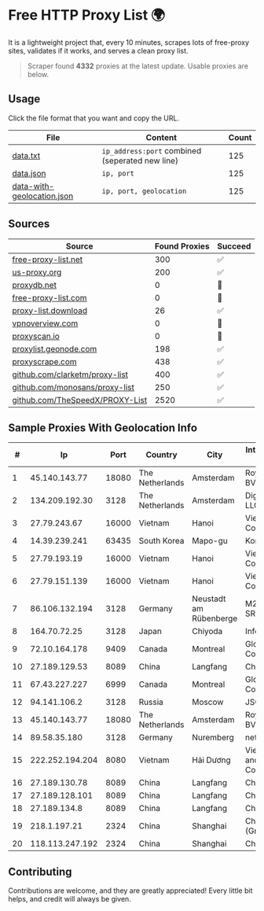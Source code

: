 
# Free HTTP Proxy List 🌍

It is a lightweight project that, every 10 minutes, scrapes lots of free-proxy sites, validates if it works, and serves a clean proxy list.


> Scraper found **4332** proxies at the latest update. Usable proxies are below.

## Usage

Click the file format that you want and copy the URL.


|File|Content|Count|
|----|-------|-----|
|[data.txt](https://raw.githubusercontent.com/themiralay/Proxy-List-World/master/data.txt)|`ip_address:port` combined (seperated new line)|125|
|[data.json](https://raw.githubusercontent.com/themiralay/Proxy-List-World/master/data.json)|`ip, port`|125|
|[data-with-geolocation.json](https://raw.githubusercontent.com/themiralay/Proxy-List-World/master/data-with-geolocation.json)|`ip, port, geolocation`|125|

## Sources

|Source|Found Proxies|Succeed|
|------|-------------|-------|
|[free-proxy-list.net](https://free-proxy-list.net)|300|✅|
|[us-proxy.org](https://www.us-proxy.org)|200|✅|
|[proxydb.net](http://proxydb.net)|0|🚫|
|[free-proxy-list.com](https://free-proxy-list.com/?page=&port=&type%5B%5D=http&type%5B%5D=https&up_time=0&search=Search)|0|🚫|
|[proxy-list.download](https://www.proxy-list.download/HTTP)|26|✅|
|[vpnoverview.com](https://vpnoverview.com/privacy/anonymous-browsing/free-proxy-servers)|0|🚫|
|[proxyscan.io](https://www.proxyscan.io)|0|🚫|
|[proxylist.geonode.com](https://proxylist.geonode.com/api/proxy-list?limit=300&page=1&sort_by=lastChecked&sort_type=desc&protocols=http,https)|198|✅|
|[proxyscrape.com](https://api.proxyscrape.com/v2/?request=displayproxies&protocol=http&timeout=10000&country=all&ssl=all&anonymity=all)|438|✅|
|[github.com/clarketm/proxy-list](https://raw.githubusercontent.com/clarketm/proxy-list/master/proxy-list-raw.txt)|400|✅|
|[github.com/monosans/proxy-list](https://raw.githubusercontent.com/monosans/proxy-list/main/proxies/http.txt)|250|✅|
|[github.com/TheSpeedX/PROXY-List](https://raw.githubusercontent.com/TheSpeedX/PROXY-List/master/http.txt)|2520|✅|


## Sample Proxies With Geolocation Info

|#|Ip|Port|Country|City|Internet Service Provider|
|-|--|----|-------|----|-------------------------|
|1|45.140.143.77|18080|The Netherlands|Amsterdam|RoyaleHosting BV|
|2|134.209.192.30|3128|The Netherlands|Amsterdam|DigitalOcean, LLC|
|3|27.79.243.67|16000|Vietnam|Hanoi|Viettel Corporation|
|4|14.39.239.241|63435|South Korea|Mapo-gu|Korea Telecom|
|5|27.79.193.19|16000|Vietnam|Hanoi|Viettel Corporation|
|6|27.79.151.139|16000|Vietnam|Hanoi|Viettel Corporation|
|7|86.106.132.194|3128|Germany|Neustadt am Rübenberge|M247 Europe SRL|
|8|164.70.72.25|3128|Japan|Chiyoda|InfoSphere|
|9|72.10.164.178|9409|Canada|Montreal|GloboTech Communications|
|10|27.189.129.53|8089|China|Langfang|Chinanet|
|11|67.43.227.227|6999|Canada|Montreal|GloboTech Communications|
|12|94.141.106.2|3128|Russia|Moscow|JSC Mastertel|
|13|45.140.143.77|18080|The Netherlands|Amsterdam|RoyaleHosting BV|
|14|89.58.35.180|3128|Germany|Nuremberg|netcup GmbH|
|15|222.252.194.204|8080|Vietnam|Hải Dương|VietNam Post and Telecom Corporation|
|16|27.189.130.78|8089|China|Langfang|Chinanet|
|17|27.189.128.101|8089|China|Langfang|Chinanet|
|18|27.189.134.8|8089|China|Langfang|Chinanet|
|19|218.1.197.21|2324|China|Shanghai|China Telecom (Group)|
|20|118.113.247.192|2324|China|Shanghai|Chinanet|



## Contributing

Contributions are welcome, and they are greatly appreciated! Every
little bit helps, and credit will always be given.

